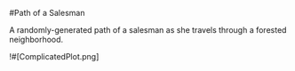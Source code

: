 #Path of a Salesman

A randomly-generated path of a salesman as she travels through a forested neighborhood.

!#[ComplicatedPlot.png]
